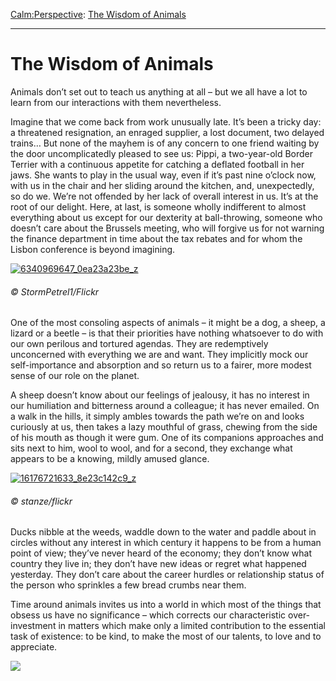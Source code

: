 [Calm:](https://www.theschooloflife.com/thebookoflife/category/calm/)[Perspective](https://www.theschooloflife.com/thebookoflife/category/calm/perspective/): [The Wisdom of Animals](https://www.theschooloflife.com/thebookoflife/the-wisdom-of-animals/)

* * *

# The Wisdom of Animals

Animals don’t set out to teach us anything at all – but we all have a lot to learn from our interactions with them nevertheless.

Imagine that we come back from work unusually late. It’s been a tricky day: a threatened resignation, an enraged supplier, a lost document, two delayed trains… But none of the mayhem is of any concern to one friend waiting by the door uncomplicatedly pleased to see us: Pippi, a two-year-old Border Terrier with a continuous appetite for catching a deflated football in her jaws. She wants to play in the usual way, even if it’s past nine o’clock now, with us in the chair and her sliding around the kitchen, and, unexpectedly, so do we. We’re not offended by her lack of overall interest in us. It’s at the root of our delight. Here, at last, is someone wholly indifferent to almost everything about us except for our dexterity at ball-throwing, someone who doesn’t care about the Brussels meeting, who will forgive us for not warning the finance department in time about the tax rebates and for whom the Lisbon conference is beyond imagining.

[![6340969647_0ea23a23be_z](https://www.theschooloflife.com/thebookoflife/wp-content/uploads/2017/04/6340969647_0ea23a23be_z.jpg)](http://www.thebookoflife.org/wp-content/uploads/2017/04/6340969647_0ea23a23be_z.jpg)

###### © StormPetrel1/Flickr

One of the most consoling aspects of animals – it might be a dog, a sheep, a lizard or a beetle – is that their priorities have nothing whatsoever to do with our own perilous and tortured agendas. They are redemptively unconcerned with everything we are and want. They implicitly mock our self-importance and absorption and so return us to a fairer, more modest sense of our role on the planet.

A sheep doesn’t know about our feelings of jealousy, it has no interest in our humiliation and bitterness around a colleague; it has never emailed. On a walk in the hills, it simply ambles towards the path we’re on and looks curiously at us, then takes a lazy mouthful of grass, chewing from the side of his mouth as though it were gum. One of its companions approaches and sits next to him, wool to wool, and for a second, they exchange what appears to be a knowing, mildly amused glance.

[![16176721633_8e23c142c9_z](https://www.theschooloflife.com/thebookoflife/wp-content/uploads/2017/04/16176721633_8e23c142c9_z.jpg)](http://www.thebookoflife.org/wp-content/uploads/2017/04/16176721633_8e23c142c9_z.jpg)

###### © stanze/flickr

Ducks nibble at the weeds, waddle down to the water and paddle about in circles without any interest in which century it happens to be from a human point of view; they’ve never heard of the economy; they don’t know what country they live in; they don’t have new ideas or regret what happened yesterday. They don’t care about the career hurdles or relationship status of the person who sprinkles a few bread crumbs near them.

Time around animals invites us into a world in which most of the things that obsess us have no significance – which corrects our characteristic over-investment in matters which make only a limited contribution to the essential task of existence: to be kind, to make the most of our talents, to love and to appreciate.

[![](https://img.youtube.com/vi/6VGfrDGY8sc/0.jpg)](https://www.youtube.com/embed/6VGfrDGY8sc?ecver=2 '')
